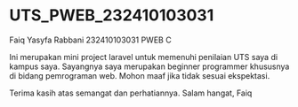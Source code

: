 # UTS_PWEB_232410103031
Faiq Yasyfa Rabbani
232410103031
PWEB C

Ini merupakan mini project laravel untuk memenuhi penilaian UTS saya di kampus saya.
Sayangnya saya merupakan beginner programmer khususnya di bidang pemrograman web.
Mohon maaf jika tidak sesuai ekspektasi.

Terima kasih atas semangat dan perhatiannya.
Salam hangat,
Faiq
